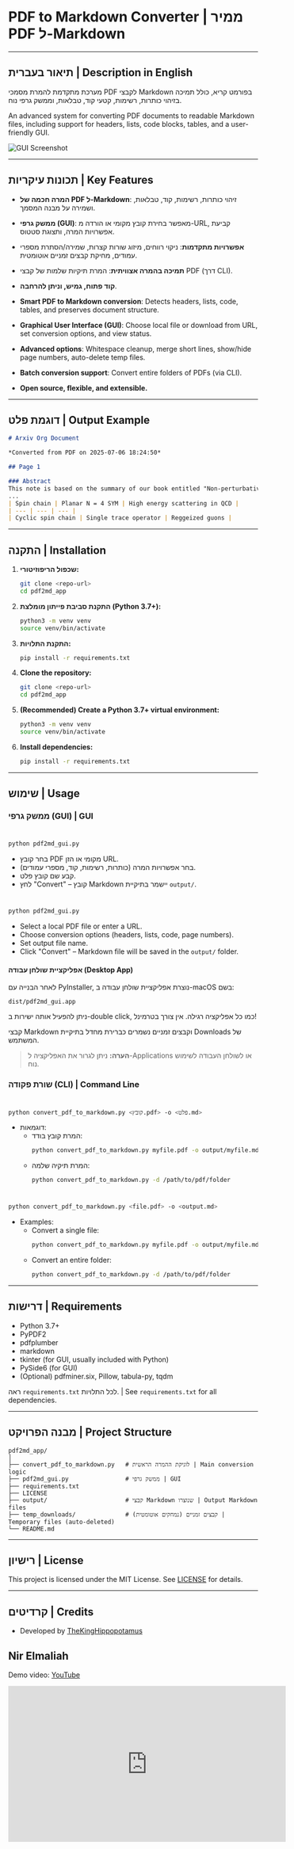 # PDF to Markdown Converter | ממיר PDF ל-Markdown

---

## תיאור בעברית | Description in English


מערכת מתקדמת להמרת מסמכי PDF לקבצי Markdown בפורמט קריא, כולל תמיכה בזיהוי כותרות, רשימות, קטעי קוד, טבלאות, וממשק גרפי נוח.


An advanced system for converting PDF documents to readable Markdown files, including support for headers, lists, code blocks, tables, and a user-friendly GUI.

![GUI Screenshot](Screenshot%202025-07-06%20at%2018.57.50.png)

---

## תכונות עיקריות | Key Features


- **המרה חכמה של PDF ל-Markdown**: זיהוי כותרות, רשימות, קוד, טבלאות, ושמירה על מבנה המסמך.
- **ממשק גרפי (GUI)**: מאפשר בחירת קובץ מקומי או הורדה מ-URL, קביעת אפשרויות המרה, ותצוגת סטטוס.
- **אפשרויות מתקדמות**: ניקוי רווחים, מיזוג שורות קצרות, שמירה/הסתרת מספרי עמודים, מחיקת קבצים זמניים אוטומטית.
- **תמיכה בהמרה אצוויתית**: המרת תיקיות שלמות של קבצי PDF (דרך CLI).
- **קוד פתוח, גמיש, וניתן להרחבה**.


- **Smart PDF to Markdown conversion**: Detects headers, lists, code, tables, and preserves document structure.
- **Graphical User Interface (GUI)**: Choose local file or download from URL, set conversion options, and view status.
- **Advanced options**: Whitespace cleanup, merge short lines, show/hide page numbers, auto-delete temp files.
- **Batch conversion support**: Convert entire folders of PDFs (via CLI).
- **Open source, flexible, and extensible.**

---

## דוגמת פלט | Output Example

```markdown
# Arxiv Org Document

*Converted from PDF on 2025-07-06 18:24:50*

## Page 1

### Abstract
This note is based on the summary of our book entitled "Non-perturbative field theory...
...
| Spin chain | Planar N = 4 SYM | High energy scattering in QCD |
| --- | --- | --- |
| Cyclic spin chain | Single trace operator | Reggeized guons |
```

---

## התקנה | Installation


1. **שכפול הריפוזיטורי:**
   ```bash
   git clone <repo-url>
   cd pdf2md_app
   ```
2. **התקנת סביבת פייתון מומלצת (Python 3.7+):**
   ```bash
   python3 -m venv venv
   source venv/bin/activate
   ```
3. **התקנת התלויות:**
   ```bash
   pip install -r requirements.txt
   ```


1. **Clone the repository:**
   ```bash
   git clone <repo-url>
   cd pdf2md_app
   ```
2. **(Recommended) Create a Python 3.7+ virtual environment:**
   ```bash
   python3 -m venv venv
   source venv/bin/activate
   ```
3. **Install dependencies:**
   ```bash
   pip install -r requirements.txt
   ```

---

## שימוש | Usage

### ממשק גרפי (GUI) | GUI

#
```bash
python pdf2md_gui.py
```
- בחר קובץ PDF מקומי או הזן URL.
- בחר אפשרויות המרה (כותרות, רשימות, קוד, מספרי עמודים).
- קבע שם קובץ פלט.
- לחץ "Convert" – קובץ Markdown יישמר בתיקיית `output/`.

#
```bash
python pdf2md_gui.py
```
- Select a local PDF file or enter a URL.
- Choose conversion options (headers, lists, code, page numbers).
- Set output file name.
- Click "Convert" – Markdown file will be saved in the `output/` folder.

#### אפליקציית שולחן עבודה (Desktop App)

לאחר הבנייה עם PyInstaller, נוצרת אפליקציית שולחן עבודה ב-macOS בשם:

`dist/pdf2md_gui.app`

ניתן להפעיל אותה ישירות ב-double click, כמו כל אפליקציה רגילה. אין צורך בטרמינל!

קבצי Markdown וקבצים זמניים נשמרים כברירת מחדל בתיקיית Downloads של המשתמש.

> **הערה:** ניתן לגרור את האפליקציה ל-Applications או לשולחן העבודה לשימוש נוח.

### שורת פקודה (CLI) | Command Line

#
```bash
python convert_pdf_to_markdown.py <קובץ.pdf> -o <פלט.md>
```
- דוגמאות:
  - המרת קובץ בודד:
    ```bash
    python convert_pdf_to_markdown.py myfile.pdf -o output/myfile.md
    ```
  - המרת תיקיה שלמה:
    ```bash
    python convert_pdf_to_markdown.py -d /path/to/pdf/folder
    ```

#
```bash
python convert_pdf_to_markdown.py <file.pdf> -o <output.md>
```
- Examples:
  - Convert a single file:
    ```bash
    python convert_pdf_to_markdown.py myfile.pdf -o output/myfile.md
    ```
  - Convert an entire folder:
    ```bash
    python convert_pdf_to_markdown.py -d /path/to/pdf/folder
    ```

---

## דרישות | Requirements

- Python 3.7+
- PyPDF2
- pdfplumber
- markdown
- tkinter (for GUI, usually included with Python)
- PySide6 (for GUI)
- (Optional) pdfminer.six, Pillow, tabula-py, tqdm

ראה `requirements.txt` לכל התלויות. | See `requirements.txt` for all dependencies.

---

## מבנה הפרויקט | Project Structure

```
pdf2md_app/
│
├── convert_pdf_to_markdown.py   # לוגיקת ההמרה הראשית | Main conversion logic
├── pdf2md_gui.py                # ממשק גרפי | GUI
├── requirements.txt
├── LICENSE
├── output/                      # קבצי Markdown שנוצרו | Output Markdown files
├── temp_downloads/              # קבצים זמניים (נמחקים אוטומטית) | Temporary files (auto-deleted)
└── README.md
```

---

## רישיון | License


This project is licensed under the MIT License. See [LICENSE](LICENSE) for details.

---

## קרדיטים | Credits


- Developed by [TheKingHippopotamus](https://github.com/TheKingHippopotamus)


Nir Elmaliah
---

Demo video: [YouTube](https://youtu.be/GZdxzbws6b8)

<!-- YouTube iframe embed (works in Markdown viewers that support HTML, not on GitHub) -->
<p align="center">
  <iframe width="560" height="315" src="https://www.youtube.com/embed/GZdxzbws6b8" title="PDF2MD Demo" frameborder="0" allowfullscreen></iframe>
</p>
<!-- Note: GitHub does not render iframes in README, but local Markdown viewers and some platforms do. -->

